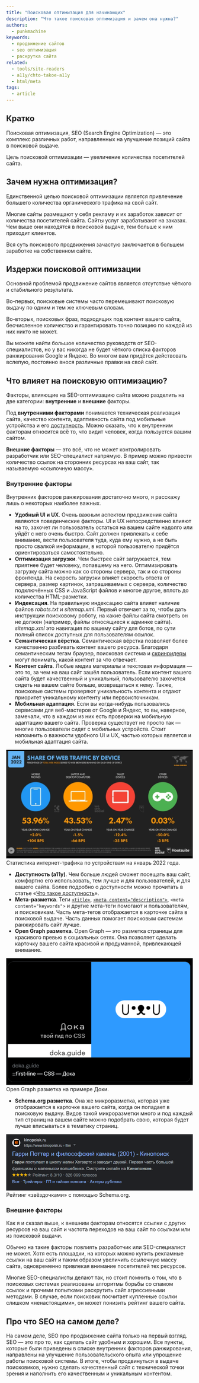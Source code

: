```yaml
---
title: "Поисковая оптимизация для начинающих"
description: "Что такое поисковая оптимизация и зачем она нужна?"
authors:
  - punkmachine
keywords:
  - продвижение сайтов
  - seo оптимизация
  - раскрутка сайта
related:
  - tools/site-readers
  - a11y/chto-takoe-a11y
  - html/meta
tags:
  - article
---
```


## Кратко

Поисковая оптимизация, SEO (Search Engine Optimization) — это комплекс различных работ, направленных на улучшение позиций сайта в поисковой выдаче.

Цель поисковой оптимизации — увеличение количества посетителей сайта.

## Зачем нужна оптимизация?

Единственной целью поисковой оптимизации является привлечение большего количества органического трафика на свой сайт.

Многие сайты размещают у себя рекламу и их заработок зависит от количества посетителей сайта. Сайты услуг зарабатывают на заказах. Чем выше они находятся в поисковой выдаче, тем больше к ним приходит клиентов.

Вся суть поискового продвижения зачастую заключается в большем заработке на собственном сайте.

## Издержи поисковой оптимизации

Основной проблемой продвижение сайтов является отсутствие чёткого и стабильного результата.

Во-первых, поисковые системы часто перемешивают поисковую выдачу по одним и тем же ключевым словам.

Во-вторых, поисковых фраз, подходящих под контент вашего сайта, бесчисленное количество и гарантировать точно позицию по каждой из них никто не может.

Вы можете найти большое количество руководств от SEO-специалистов, но у вас никогда не будет чёткого списка факторов ранжирования Google и Яндекс. Во многом вам придётся действовать вслепую, постоянно внося различные правки на свой сайт.

## Что влияет на поисковую оптимизацию?

Факторы, влияющие на SEO-оптимизацию сайта можно разделить на две категории: **внутренние** и **внешние** факторы.

Под **внутренними факторами** понимается техническая реализация сайта, качество контента, адаптивность сайта под мобильные устройства и его [доступность](/a11y/chto-takoe-a11y/). Можно сказать, что к внутренним факторам относится всё то, что видит человек, когда пользуется вашим сайтом.

**Внешние факторы** — это всё, что не может контролировать разработчик или SEO-специалист напрямую. В пример можно привести количество ссылок на сторонних ресурсах на ваш сайт, так называемую «ссылочную массу».

### Внутренние факторы

Внутренних факторов ранжирования достаточно много, я расскажу лишь о некоторых наиболее важных.

- **Удобный UI и UX**. Очень важным аспектом продвижения сайта являются поведенческие факторы. UI и UX непосредственно влияют на то, захочет ли пользователь остаться на вашем сайте надолго или уйдёт с него очень быстро. Сайт должен привлекать к себе внимание, вести пользователя туда, куда ему нужно, а не быть просто свалкой информации, в которой пользователю придётся ориентироваться самостоятельно.
- **Оптимизация загрузки**. Чем быстрее сайт загружается, тем приятнее будет человеку, попавшему на него. Оптимизировать загрузку сайта можно как со стороны сервера, так и со стороны фронтенда. На скорость загрузки влияет скорость ответа от сервера, размер картинок, запрашиваемых с сервера, количество подключённых CSS и JavaScript файлов и многое другое, вплоть до количества HTML-разметки.
- **Индексация**. На правильную индексацию сайта влияет наличие файлов _robots.txt_ и _sitemap.xml_. Первый отвечает за то, чтобы дать инструкции поисковому роботу, на какие файлы сайта смотреть он не должен (например, файлы относящиеся к админке сайта). _sitemap.xml_ это навигация по вашему сайту для ботов, по сути полный список доступных для пользователям ссылок.
- **Семантическая вёрстка**. Семантическая вёрстка позволяет более качественно разбивать контент вашего ресурса. Благодаря семантическим тегам браузер, поисковая система и [скринридеры](/a11y/screenreaders/) могут понимать, какой контент за что отвечает.
- **Контент сайта**. Любые медиа материалы и текстовая информация — это то, за чем на ваш сайт зашёл пользователь. Если контент вашего сайта будет качественный и уникальный, пользователю захочется сидеть на вашем сайте больше, возвращаться к нему. Также, поисковые системы проверяют уникальность контента и отдают приоритет уникальному контенту или первоисточникам.
- **Мобильная адаптация**. Если вы когда-нибудь пользовались сервисами для веб-мастеров от Google и Яндекс, то вы, наверное, замечали, что в каждом из них есть проверки на мобильную адаптацию вашего сайта. Проверка существует не просто так — многие пользователи сидят с мобильных устройств. Стоит напомнить о важности удобного UI и UX, частью которых является и мобильная адаптация сайта.

![53.96% пользователей заходят на сайты с мобильных устройств, а с компьютера только 43.53%](images/share-of-web-traffic-by-device.png)
Статистика интернет-трафика по устройствам на январь 2022 года.

- **Доступность (a11y)**. Чем больше людей сможет посещать ваш сайт, комфортно его использовать, тем лучше и для пользователей, и для вашего сайта. Более подробно о доступности можно прочитать в статье «[Что такое доступность](/a11y/chto-takoe-a11y/)».
- **Мета-разметка**. Теги [`<title>`](/html/title/), [`<meta content="description">`](/html/meta/), `<meta content="keywords">` и другие мета-теги помогают и пользователям, и поисковикам. Часть мета-тегов отображается в карточке сайта в поисковой выдаче. Часть данных помогает поисковым системам ранжировать сайт лучше.
- **Open Graph разметка**. Open Graph — это разметка страницы для красивого превью в социальных сетях. Она позволяет сделать карточку вашего сайта красивой и продуманной, привлекающей внимание.

![настроенная карточка Доки в твиттере](images/open-graph-doka-in-twitter.png)
Open Graph разметка на примере Доки.

- **Schema.org разметка**. Она же микроразметка, которая уже отображается в карточке вашего сайта, когда он попадает в поисковую выдачу. Видов такой микроразметки много и под каждый тип страниц на вашем сайте можно подобрать свою, которая будет лучше вписываться в тематику страниц.

![рейтинг звёздочками у сайта кинопоиск в выдаче Google](images/schema-org-rating-kinopoisk-in-google.png)
Рейтинг «звёздочками» с помощью Schema.org.

### Внешние факторы

Как я и сказал выше, к внешним факторам относятся ссылки с других ресурсов на ваш сайт и частота переходов на ваш сайт по ссылкам или из поисковой выдачи.

Обычно на такие факторы повлиять разработчик или SEO-специалист не может. Хотя есть площадки, на которых можно купить рекламные ссылки на ваш сайт и таким образом увеличить ссылочную массу сайта, одновременно привлекая внимание посетителей тех ресурсов.

Многие SEO-специалисты делают так, но стоит помнить о том, что в поисковых системах реализованы алгоритмы борьбы со спамом ссылок и прочими попытками раскрутить сайт агрессивными методами. В случае, если поисковик посчитает купленные ссылки слишком «ненастоящими», он может понизить рейтинг вашего сайта.

## Про что SEO на самом деле?

На самом деле, SEO про продвижение сайта только на первый взгляд. SEO — это про то, как сделать сайт удобным и хорошим. Все пункты, которые были приведены в списке внутренних факторов ранжирования, направлены на улучшение пользовательского опыта или упрощение работы поисковой системы. В итоге, чтобы продвинуться в выдаче поисковиков, нужно сделать качественный сайт с технической точки зрения и наполнить его качественным и уникальным контентом.
